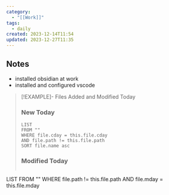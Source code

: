 ```yaml
---
category:
  - "[[Work]]"
tags:
  - daily
created: 2023-12-14T11:54
updated: 2023-12-27T11:35
---
```

## Notes
- installed obsidian at work 
- installed and configured vscode


>[!EXAMPLE]- Files Added and Modified Today
>### New Today 
>```dataview
>LIST 
>FROM ""
>WHERE file.cday = this.file.cday 
>AND file.path != this.file.path
>SORT file.name asc
>```
>
>### Modified Today 
>```dataview
LIST
FROM ""
WHERE file.path != this.file.path 
AND
file.mday = this.file.mday
>```

